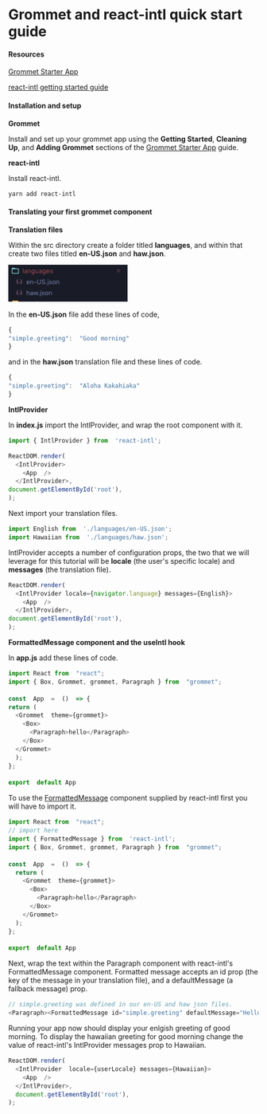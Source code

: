 # Grommet and react-intl quick start guide

#### Resources

[Grommet Starter App](https://github.com/grommet/grommet-starter-new-app "Grommet Starter App")

[react-intl getting started guide](https://github.com/formatjs/react-intl/blob/master/docs/Getting-Started.md#intro-guides "react-intl getting started guide")

#### Installation and setup

**Grommet**

Install and set up your grommet app using the **Getting Started**, **Cleaning Up**, and **Adding Grommet** sections of the [Grommet Starter App](https://github.com/grommet/grommet-starter-new-app "Grommet Starter App") guide.

**react-intl**

Install react-intl.

```bash
yarn add react-intl
```

#### Translating your first grommet component

**Translation files**

Within the src directory create a folder titled **languages**, and within that create two files titled **en-US.json** and **haw.json**.
  

![language-files](public/tutorial/language-files.png "Translation-Example")

In the **en-US.json** file add these lines of code,

```javascript
{
"simple.greeting":  "Good morning"
}
```

and in the **haw.json** translation file and these lines of code.

```javascript
{
"simple.greeting":  "Aloha Kakahiaka"
}
```

**IntlProvider**

In  **index.js** import the IntlProvider, and wrap the root component with it.
```javascript
import { IntlProvider } from  'react-intl';
```

```javascript
ReactDOM.render(
  <IntlProvider>
    <App  />
  </IntlProvider>,
document.getElementById('root'),
);
```

Next import your translation files.

```javascript
import English from  './languages/en-US.json';
import Hawaiian from  './languages/haw.json';
```

IntlProvider accepts a number of configuration props, the two that we will leverage for this tutorial will be **locale** (the user's specific locale) and **messages** (the translation file).

```javascript
ReactDOM.render(
  <IntlProvider locale={navigator.language} messages={English}>
    <App  />
  </IntlProvider>,
document.getElementById('root'),
);
```

**FormattedMessage component and the useIntl hook**

In **app.js** add these lines of code.

```javascript
import React from  "react";
import { Box, Grommet, grommet, Paragraph } from  "grommet";

const  App  =  ()  => {	
return (
  <Grommet  theme={grommet}>
    <Box>
      <Paragraph>hello</Paragraph>
    </Box>
  </Grommet>
  );
};

export  default App
```

To use the [FormattedMessage](https://github.com/formatjs/react-intl/blob/master/docs/Components.md#formattedmessage "Formatted Message docs") component supplied by react-intl first you will have to import it.

```javascript
import React from  "react";
// import here
import { FormattedMessage } from  'react-intl';
import { Box, Grommet, grommet, Paragraph } from  "grommet";

const  App  =  ()  => {
  return (
    <Grommet  theme={grommet}>
      <Box>
        <Paragraph>hello</Paragraph>
      </Box>
    </Grommet>
  );
};

export  default App
```

Next, wrap the text within the Paragraph component with react-intl's FormattedMessage component. Formatted message accepts an id prop (the key of the message in your translation file), and a defaultMessage (a fallback message) prop.

```javascript
// simple.greeting was defined in our en-US and haw json files.
<Paragraph><FormattedMessage id="simple.greeting" defaultMessage="Hello" /></Paragraph>
```  

Running your app now should display your enlgish greeting of good morning. To display the hawaiian greeting for good morning change the value of react-intl's IntlProvider messages prop to Hawaiian.

```javascript
ReactDOM.render(
  <IntlProvider  locale={userLocale} messages={Hawaiian}>
    <App  />
  </IntlProvider>,
  document.getElementById('root'),
);
```
